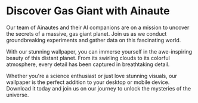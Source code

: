 <!--
Write me markdown content of website with wallpaper:

"A team of Ainautes and their AI companions conducting experiments on the surface of a massive, gas giant planet."

The header of the page should not be copy of the text but rather a real content of the website which is using this wallpaper.
-->

<!--font:Poppins-->

# Discover Gas Giant with Ainaute

Our team of Ainautes and their AI companions are on a mission to uncover the secrets of a massive, gas giant planet. Join us as we conduct groundbreaking experiments and gather data on this fascinating world.

With our stunning wallpaper, you can immerse yourself in the awe-inspiring beauty of this distant planet. From its swirling clouds to its colorful atmosphere, every detail has been captured in breathtaking detail.

Whether you're a science enthusiast or just love stunning visuals, our wallpaper is the perfect addition to your desktop or mobile device. Download it today and join us on our journey to unlock the mysteries of the universe.

